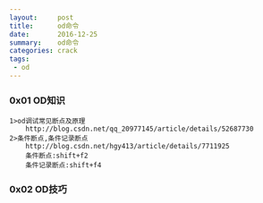 ```yaml
---
layout:     post
title:      od命令
date:       2016-12-25
summary:    od命令
categories: crack
tags:
 - od
---
```


### 0x01 OD知识

```
1>od调试常见断点及原理
    http://blog.csdn.net/qq_20977145/article/details/52687730
2>条件断点,条件记录断点
    http://blog.csdn.net/hgy413/article/details/7711925
    条件断点:shift+f2
    条件记录断点:shift+f4
```

### 0x02 OD技巧

```

```
